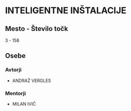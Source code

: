 # INTELIGENTNE INŠTALACIJE
## Mesto - Število točk
3 - 158
## Osebe
### Avtorji
 * ANDRAŽ VERGLES
### Mentorji
 * MILAN IVIČ